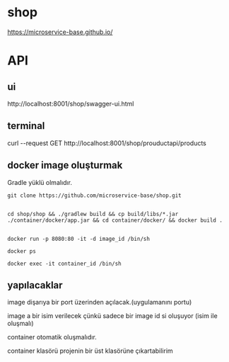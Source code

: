 # shop

https://microservice-base.github.io/

# API

## ui

http://localhost:8001/shop/swagger-ui.html

## terminal

curl --request GET http://localhost:8001/shop/prouductapi/products



## docker image oluşturmak

Gradle yüklü olmalıdır.
```
git clone https://github.com/microservice-base/shop.git


cd shop/shop && ./gradlew build && cp build/libs/*.jar ./container/docker/app.jar && cd container/docker/ && docker build .


docker run -p 8080:80 -it -d image_id /bin/sh

docker ps

docker exec -it container_id /bin/sh

```


## yapılacaklar
image dişarıya bir port üzerinden açılacak.(uygulamanını portu)

image a bir isim verilecek çünkü sadece bir image id si oluşuyor (isim ile oluşmalı)

container otomatik oluşmalıdır.

container klasörü projenin bir üst klasörüne çıkartabilirim
